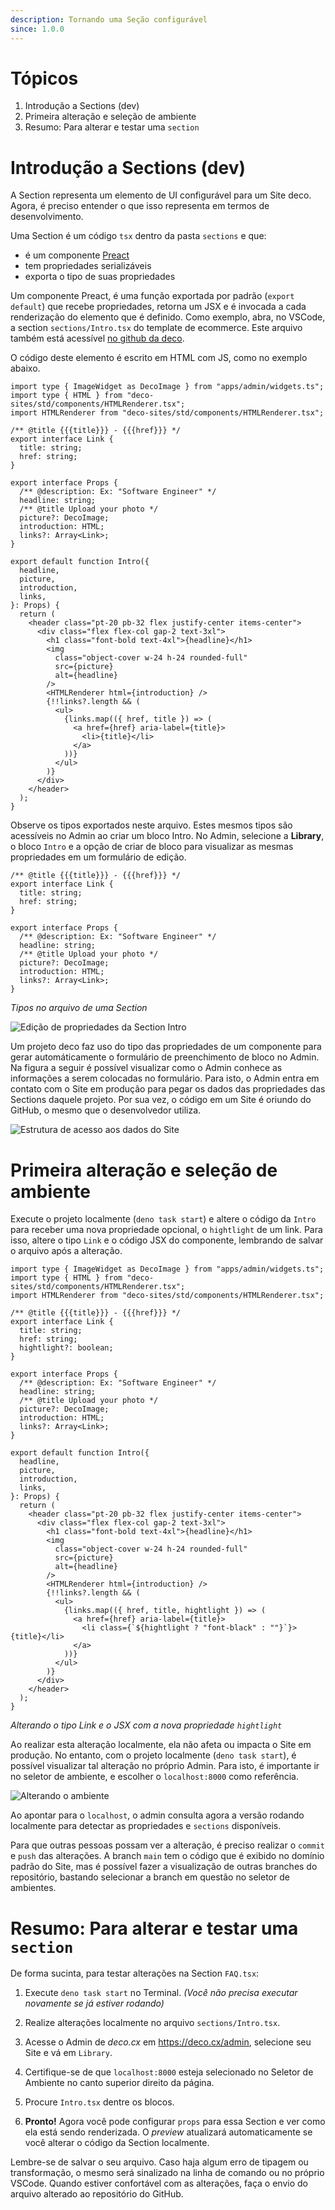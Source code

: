```yaml
---
description: Tornando uma Seção configurável
since: 1.0.0
---
```


# Tópicos

1. Introdução a Sections (dev)
2. Primeira alteração e seleção de ambiente
3. Resumo: Para alterar e testar uma `section`

# Introdução a Sections (dev)

A Section representa um elemento de UI configurável para um Site deco. Agora, é preciso entender o que isso representa em termos de desenvolvimento.

Uma Section é um código `tsx` dentro da pasta `sections` e que:

- é um componente [Preact](https://preactjs.com/)
- tem propriedades serializáveis
- exporta o tipo de suas propriedades

Um componente Preact, é uma função exportada por padrão (`export default`) que recebe propriedades, retorna um JSX e é invocada a cada renderização do elemento que é definido. Como exemplo, abra, no VSCode, a section `sections/Intro.tsx` do template de ecommerce. Este arquivo também está acessível [no github da deco](https://github.com/deco-sites/start/blob/main/sections/Intro.tsx).

O código deste elemento é escrito em HTML com JS, como no exemplo abaixo.

```tsx
import type { ImageWidget as DecoImage } from "apps/admin/widgets.ts";
import type { HTML } from "deco-sites/std/components/HTMLRenderer.tsx";
import HTMLRenderer from "deco-sites/std/components/HTMLRenderer.tsx";

/** @title {{{title}}} - {{{href}}} */
export interface Link {
  title: string;
  href: string;
}

export interface Props {
  /** @description: Ex: "Software Engineer" */
  headline: string;
  /** @title Upload your photo */
  picture?: DecoImage;
  introduction: HTML;
  links?: Array<Link>;
}

export default function Intro({
  headline,
  picture,
  introduction,
  links,
}: Props) {
  return (
    <header class="pt-20 pb-32 flex justify-center items-center">
      <div class="flex flex-col gap-2 text-3xl">
        <h1 class="font-bold text-4xl">{headline}</h1>
        <img
          class="object-cover w-24 h-24 rounded-full"
          src={picture}
          alt={headline}
        />
        <HTMLRenderer html={introduction} />
        {!!links?.length && (
          <ul>
            {links.map(({ href, title }) => (
              <a href={href} aria-label={title}>
                <li>{title}</li>
              </a>
            ))}
          </ul>
        )}
      </div>
    </header>
  );
}
```

Observe os tipos exportados neste arquivo. Estes mesmos tipos são acessíveis no Admin ao criar um bloco Intro. No Admin, selecione a **Library**, o bloco `Intro` e a opção de criar de bloco para visualizar as mesmas propriedades em um formulário de edição.

```tsx
/** @title {{{title}}} - {{{href}}} */
export interface Link {
  title: string;
  href: string;
}

export interface Props {
  /** @description: Ex: "Software Engineer" */
  headline: string;
  /** @title Upload your photo */
  picture?: DecoImage;
  introduction: HTML;
  links?: Array<Link>;
}
```
_Tipos no arquivo de uma Section_

![Edição de propriedades da Section Intro](https://github.com/deco-sites/start/assets/882438/ad261083-b924-4737-917f-f01548385a0c)

Um projeto deco faz uso do tipo das propriedades de um componente para gerar automáticamente o formulário de preenchimento de bloco no Admin. Na figura a seguir é possível visualizar como o Admin conhece as informações a serem colocadas no formulário. Para isto, o Admin entra em contato com o Site em produção para pegar os dados das propriedades das Sections daquele projeto. Por sua vez, o código em um Site é oriundo do GitHub, o mesmo que o desenvolvedor utiliza.

![Estrutura de acesso aos dados do Site](https://github.com/deco-sites/starting/assets/882438/dcc4d63a-bbb2-4f81-909a-054eef048a53)

# Primeira alteração e seleção de ambiente

Execute o projeto localmente (`deno task start`) e altere o código da `Intro` para receber uma nova propriedade opcional, o `hightlight` de um link. Para isso, altere o tipo `Link` e o código JSX do componente, lembrando de salvar o arquivo após a alteração.

```tsx
import type { ImageWidget as DecoImage } from "apps/admin/widgets.ts";
import type { HTML } from "deco-sites/std/components/HTMLRenderer.tsx";
import HTMLRenderer from "deco-sites/std/components/HTMLRenderer.tsx";

/** @title {{{title}}} - {{{href}}} */
export interface Link {
  title: string;
  href: string;
  hightlight?: boolean;
}

export interface Props {
  /** @description: Ex: "Software Engineer" */
  headline: string;
  /** @title Upload your photo */
  picture?: DecoImage;
  introduction: HTML;
  links?: Array<Link>;
}

export default function Intro({
  headline,
  picture,
  introduction,
  links,
}: Props) {
  return (
    <header class="pt-20 pb-32 flex justify-center items-center">
      <div class="flex flex-col gap-2 text-3xl">
        <h1 class="font-bold text-4xl">{headline}</h1>
        <img
          class="object-cover w-24 h-24 rounded-full"
          src={picture}
          alt={headline}
        />
        <HTMLRenderer html={introduction} />
        {!!links?.length && (
          <ul>
            {links.map(({ href, title, hightlight }) => (
              <a href={href} aria-label={title}>
                <li class={`${hightlight ? "font-black" : ""}`}>{title}</li>
              </a>
            ))}
          </ul>
        )}
      </div>
    </header>
  );
}
```
_Alterando o tipo Link e o JSX com a nova propriedade `hightlight`_

Ao realizar esta alteração localmente, ela não afeta ou impacta o Site em produção. No entanto, com o projeto localmente (`deno task start`), é possível visualizar tal alteração no próprio Admin. Para isto, é importante ir no seletor de ambiente, e escolher o `localhost:8000` como referência.

![Alterando o ambiente](https://github.com/deco-sites/starting/assets/882438/6154427b-86b3-4569-87af-c5c21f7b7520)

Ao apontar para o `localhost`, o admin consulta agora a versão rodando localmente para detectar as propriedades e `sections` disponíveis.

Para que outras pessoas possam ver a alteração, é preciso realizar o `commit` e `push` das alterações. A branch `main` tem o código que é exibido no domínio padrão do Site, mas é possível fazer a visualização de outras branches do repositório, bastando selecionar a branch em questão no seletor de ambientes.

# Resumo: Para alterar e testar uma `section`

De forma sucinta, para testar alterações na Section `FAQ.tsx`:

1. Execute `deno task start` no Terminal. _(Você não precisa executar novamente
   se já estiver rodando)_

2. Realize alterações localmente no arquivo `sections/Intro.tsx`.

3. Acesse o Admin de _deco.cx_ em https://deco.cx/admin, selecione seu Site e vá
   em `Library`.

4. Certifique-se de que `localhost:8000` esteja selecionado no Seletor de
   Ambiente no canto superior direito da página.

5. Procure `Intro.tsx` dentre os blocos.

6. **Pronto!** Agora você pode configurar `props` para essa Section e ver como ela está sendo renderizada. O _preview_ atualizará automaticamente se você alterar o código da Section localmente.

Lembre-se de salvar o seu arquivo. Caso haja algum erro de tipagem ou transformação, o mesmo será sinalizado na linha de comando ou no próprio VSCode. Quando estiver confortável com as alterações, faça o envio do arquivo alterado ao repositório do GitHub.